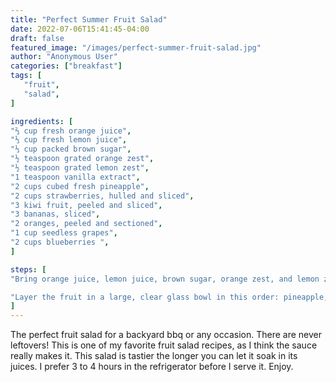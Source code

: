 ```yaml
---
title: "Perfect Summer Fruit Salad"
date: 2022-07-06T15:41:45-04:00
draft: false
featured_image: "/images/perfect-summer-fruit-salad.jpg"
author: "Anonymous User"
categories: ["breakfast"]
tags: [
   "fruit",
   "salad",
]

ingredients: [
"⅔ cup fresh orange juice",
"⅓ cup fresh lemon juice",
"⅓ cup packed brown sugar",
"½ teaspoon grated orange zest",
"½ teaspoon grated lemon zest",
"1 teaspoon vanilla extract",
"2 cups cubed fresh pineapple",
"2 cups strawberries, hulled and sliced",
"3 kiwi fruit, peeled and sliced",
"3 bananas, sliced",
"2 oranges, peeled and sectioned",
"1 cup seedless grapes",
"2 cups blueberries ",
]

steps: [
"Bring orange juice, lemon juice, brown sugar, orange zest, and lemon zest to a boil in a saucepan over medium-high heat. Reduce heat to medium-low, and simmer until slightly thickened, about 5 minutes. Remove from heat, and stir in vanilla extract. Set aside to cool.",

"Layer the fruit in a large, clear glass bowl in this order: pineapple, strawberries, kiwi fruit, bananas, oranges, grapes, and blueberries. Pour the cooled sauce over the fruit. Cover and refrigerate for 3 to 4 hours before serving.",
]
---
```


The perfect fruit salad for a backyard bbq or any occasion. There are never leftovers! This is one of my favorite fruit salad recipes, as I think the sauce really makes it. This salad is tastier the longer you can let it soak in its juices. I prefer 3 to 4 hours in the refrigerator before I serve it. Enjoy.
